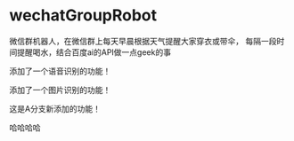 # wechatGroupRobot
微信群机器人，在微信群上每天早晨根据天气提醒大家穿衣或带伞， 每隔一段时间提醒喝水，结合百度ai的API做一点geek的事

添加了一个语音识别的功能！

添加了一个图片识别的功能！

这是A分支新添加的功能！

哈哈哈哈